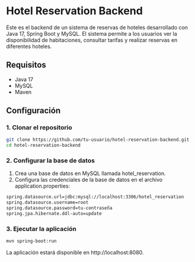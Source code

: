 # Hotel Reservation Backend

Este es el backend de un sistema de reservas de hoteles desarrollado con Java 17, Spring Boot y MySQL. El sistema permite a los usuarios ver la disponibilidad de habitaciones, consultar tarifas y realizar reservas en diferentes hoteles.

## Requisitos

- Java 17
- MySQL
- Maven

## Configuración

### 1. Clonar el repositorio

```bash
git clone https://github.com/tu-usuario/hotel-reservation-backend.git
cd hotel-reservation-backend
```

### 2. Configurar la base de datos

1. Crea una base de datos en MySQL llamada hotel_reservation.
2. Configura las credenciales de la base de datos en el archivo application.properties:

```bash
spring.datasource.url=jdbc:mysql://localhost:3306/hotel_reservation
spring.datasource.username=root
spring.datasource.password=tu-contraseña
spring.jpa.hibernate.ddl-auto=update
```

### 3. Ejecutar la aplicación

```bash
mvn spring-boot:run
```

La aplicación estará disponible en http://localhost:8080.
